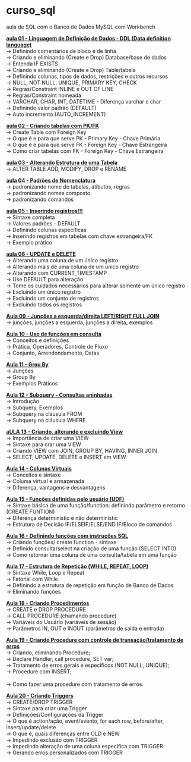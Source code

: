 # curso_sql
aula de SQL com o Banco de Dados MySQL com Workbench

<a href="https://youtu.be/yS6wtk55ZDs"><b>aula 01 - Linguagem de Definição de Dados - DDL (Data definition language) </b></a><br>
→ Definindo comentários de bloco e de linha <br>
→ Criando e eliminando (Create e Drop) Database/base de dados<br>
→ Entenda IF EXISTS <br>
→ Criando e eliminando (Create e Drop) Table/tabela<br>
→ Definindo colunas, tipos de dados, restrições e outros recursos<br>
→ NULL, NOT NULL, UNIQUE, PRIMARY KEY, CHECK <br>
→ Regras/Constraint INLINE e OUT OF LINE <br>
→ Regras/Constraint nomeada<br>
→ VARCHAR, CHAR, INT, DATETIME - Diferença varchar e char<br>
→ Definindo valor padrão (DEFAULT) <br>
→ Auto incremento (AUTO_INCREMENT)<br>

<a href="https://www.youtube.com/watch?v=ytYPwaU-vRM"><b>aula 02 - Criando tabelas com PK/FK </b></a><br>
→ Create Table com Foreign Key <br>
→ O que é e para que serve PK - Primary Key - Chave Primária<br>
→ O que é e para que serve FK - Foreign Key - Chave Estrangeira<br>
→ Como criar tabelas com FK - Foreign Key - Chave Estrangeira<br>

<a href="https://www.youtube.com/watch?v=fyQKM1--Kpc"><b>aula 03 - Alterando Estrutura de uma Tabela </b></a><br>
→ ALTER TABLE ADD, MODIFY, DROP e RENAME<br>

<a href="https://www.youtube.com/watch?v=QENpBj3pHp0"><b>aula 04 - Padrões de Nomenclatura </b></a><br>
→ padronizando nome de tabelas, atibutos, regras<br>
→ padronizando nomes composto<br>
→ padronizando comandos <br>

<a href="https://www.youtube.com/watch?v=eyx3Yk2iEBg"><b>aula 05 - Inserindo registros!!! </b></a><br>
→ Sintaxe completa<br>
→ Valores padrões - DEFAULT <br>
→ Definindo colunas específicas<br>
→ Inserindo registros em tabelas com chave estrangeira/FK <br>
→ Exemplo prático<br>

<a href="https://www.youtube.com/watch?v=9rxD_Tt-DwY"><b>aula 06 - UPDATE e DELETE </b></a><br>
→ Alterando uma coluna de um único registro<br>
→ Alterando mais de uma coluna de um único registro<br>
→ Alterando com CURRENT_TIMESTAMP <br>
→ Use DEFAULT para alteração <br>
→ Tome os cuidados necessários para alterar somente um único registro<br>
→ Excluindo um único registro <br>
→ Excluindo um conjunto de registros <br>
→ Excluindo todos os registros<br>

<a href="https://www.youtube.com/watch?v=bJdZCmvpAsM"><b>Aula 09 - Junções a esquerda/direita LEFT/RIGHT FULL JOIN</b></a><br>
→ junções, junções a esquerda, junções a direita, exemplos<br>

<a href="https://www.youtube.com/watch?v=AxPu8oNLdH4"><b>Aula 10 - Uso de funções em consulta</b></a><br>
→ Conceitos e definições<br>
→ Prática, Operadores, Controle de Fluxo<br>
→ Conjunto, Arrendondamento, Datas<br>

<a href="https://www.youtube.com/watch?v=wT93RAvO8EI"><b>Aula 11 - Grou By</b></a><br>
→ Junções<br>
→ Group By<br>
→ Exemplos Práticos<br>

<a href="https://www.youtube.com/watch?v=0tInRNEXqEU"><b>Aula 12 - Subquery - Consultas aninhadas</b></a><br>
→ Introdução<br>
→ Subquery, Exemplos<br>
→ Subquery na cláusula FROM<br>
→ Subquery na cláusula WHERE<br>

<a href="https://www.youtube.com/watch?v=dJJQ1fLM-Fw"><b>aULA 13 - Criando, alterando e excluindo View</b></b></a><br>
→ Importância de criar uma VIEW<br>
→ Sintaxe para crar uma VIEW<br>
→ Criando VIEW com JOIN, GROUP BY, HAVING, INNER JOIN<br>
→ SELECT, UPDATE, DELETE e INSERT em VIEW<br>

<a href="https://www.youtube.com/watch?v=1CGgmZ_OuIs"><b>Aula 14 - Colunas Virtuais</b></a><br>
→ Conceitos e sintaxe<br>
→ Columa virtual e armazenada<br>
→ Diferença, vantagens e desvantagens<br>

<a href="https://www.youtube.com/watch?v=VQQCF7il5ME"><b>Aula 15 - Funções definidas pelo usuário (UDF)</b></a><br>
→ Sintaxe básica de uma função/function: definindo parâmetro e retorno (CREATE FUNTION)<br>
→ Diferença deterministic e não deterministic<br>
→ Estrutura de Decisão IF/ELSEIF/ELSE/END IF/Bloco de comandos<br>

<a href="https://www.youtube.com/watch?v=t9y6aSbo0pE"><b>Aula 16 - Definindo funções com instruções SQL</b></a><br>
→ Criando funções/ create function - sintaxe<br>
→ Definido consulta/select na criação de uma função (SELECT INTO)<br>
→ Como retornar uma coluna de uma consulta/tabela em uma função<br>

<a href="https://www.youtube.com/watch?v=GiXTRQXuqT0"><b>Aula 17 - Estrutura de Repetição (WHILE, REPEAT, LOOP)</b></a><br>
→ Sintaxe While, Loop e Repeat <br>
→ Fatorial com While <br>
→ Definindo a estrutura de repetição em função de Banco de Dados<br>
→ Eliminando funções<br>

<a href="https://www.youtube.com/watch?v=Q57ljBbx50I"><b>Aula 18 - Criando Procedimentos</b></a><br>
→ CREATE e DROP PROCEDURE <br>
→ CALL PROCEDURE (chamando procedure) <br>
→ Variáveis do Usuário (variáveis de sessão) <br>
→ Parâmetros IN, OUT e INOUT (parâmetros de saída e entrada) <br>

<a href="https://www.youtube.com/watch?v=Fn6W7_EraHg"><b>Aula 19 - Criando Procedure com controle de transação/tratamento de erros</b></a><br>
→ Criando, eliminando Procedure;<br>
→ Declare Handler, call procedure, SET var;<br>
→ Tratamento de erros gerais e específicos (NOT NULL, UNIQUE);<br>
→ Procedure com INSERT;<br><br>
→ Como fazer uma procedure com tratamento de erros.

<a href="https://www.youtube.com/watch?v=0dMso14rUhM"><b>Aula 20 - Criando Triggers</b></a><br>
→ CREATE/DROP TRIGGER<br>
→ Sintaxe para criar uma Trigger <br>
→ Definições/Configurações da Trigger<br>
→ O que é action/ação, event/evento, for each row, before/after, insert/update/delete <br>
→ O que é, quais diferenças entre OLD e NEW<br>
→ Impedindo exclusão com TRIGGER <br>
→ Impedindo alteração de uma coluna específica com TRIGGER<br>
→ Gerando erros personalizados com TRIGGER<br>
